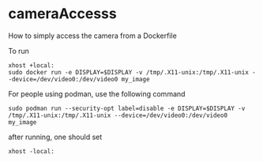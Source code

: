 # cameraAccesss
How to simply access the camera from a Dockerfile

To run 

```
xhost +local:
sudo docker run -e DISPLAY=$DISPLAY -v /tmp/.X11-unix:/tmp/.X11-unix --device=/dev/video0:/dev/video0 my_image
```
For people using podman, use the following command
```
sudo podman run --security-opt label=disable -e DISPLAY=$DISPLAY -v /tmp/.X11-unix:/tmp/.X11-unix --device=/dev/video0:/dev/video0 my_image
```

after running, one should set 

```
xhost -local:
```

